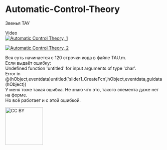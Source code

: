 # Automatic-Control-Theory
Звенья ТАУ

Video  
[![Automatic Control Theory, 1](https://i9.ytimg.com/vi/pbcMGc4qycg/mq2.jpg?sqp=CJiNvPkF&rs=AOn4CLAXBAj47x-vykUqlsAhlIzf3315bw)](https://youtu.be/pbcMGc4qycg "Automatic Control Theory, 1")  

[![Automatic Control Theory, 2](https://i9.ytimg.com/vi/qLkQUC7ibT0/mq2.jpg?sqp=CJiNvPkF&rs=AOn4CLA7LirsBJQKtFZi5095YWBdXIkNjA)](https://youtu.be/qLkQUC7ibT0 "Automatic Control Theory, 2")

Вся суть начинается с 120 строчки кода в файле TAU.m.  
Если выдаёт ошибку:  
Undefined function 'untitled' for input arguments of type 'char'.   
Error in @(hObject,eventdata)untitled('slider1_CreateFcn',hObject,eventdata,guidata(hObject))   
У меня тоже такая ошибка. Не знаю что это, такого элемента даже нет на форме.  
Но всё работает и с этой ошибкой.  

<img src="https://mirrors.creativecommons.org/presskit/buttons/88x31/png/by.png" alt="CC BY" title="CC BY" width="120">
